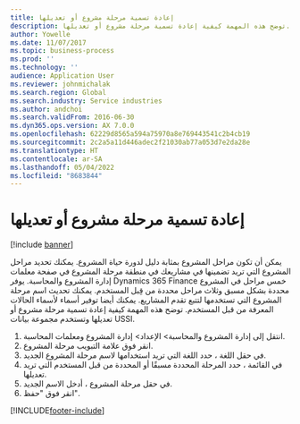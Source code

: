 ```yaml
---
title: إعادة تسمية مرحلة مشروع أو تعديلها
description: توضح هذه المهمة كيفية إعادة تسمية مرحلة مشروع أو تعديلها.
author: Yowelle
ms.date: 11/07/2017
ms.topic: business-process
ms.prod: ''
ms.technology: ''
audience: Application User
ms.reviewer: johnmichalak
ms.search.region: Global
ms.search.industry: Service industries
ms.author: andchoi
ms.search.validFrom: 2016-06-30
ms.dyn365.ops.version: AX 7.0.0
ms.openlocfilehash: 62229d8565a594a75970a8e769443541c2b4cb19
ms.sourcegitcommit: 2c2a5a11d446adec2f21030ab77a053d7e2da28e
ms.translationtype: HT
ms.contentlocale: ar-SA
ms.lasthandoff: 05/04/2022
ms.locfileid: "8683844"
---
```

# <a name="rename-or-modify-a-project-stage"></a>إعادة تسمية مرحلة مشروع أو تعديلها

[!include [banner](../../includes/banner.md)]

يمكن أن تكون مراحل المشروع بمثابة دليل لدورة حياة المشروع. يمكنك تحديد مراحل المشروع التي تريد تضمينها في مشاريعك في منطقة مرحلة المشروع في صفحة معلمات إدارة المشروع والمحاسبة. يوفر Dynamics 365 Finance خمس مراحل في المشروع محددة بشكل مسبق وثلاث مراحل محددة من قِبل المستخدم. يمكنك تحديث اسم مرحلة المشروع التي تستخدمها لتتبع تقدم المشاريع. يمكنك أيضا توفير أسماء لأسماء الحالات المعرفة من قبل المستخدم. توضح هذه المهمة كيفية إعادة تسمية مرحلة مشروع أو تعديلها وتستخدم مجموعة بيانات USSI.

1. انتقل إلى إدارة المشروع والمحاسبة> الإعداد> إدارة المشروع ومعلمات المحاسبة.
2. انقر فوق علامة التبويب مرحلة المشروع.
3. في حقل اللغة ، حدد اللغة التي تريد استخدامها لاسم مرحلة المشروع الجديد.
4. في القائمة ، حدد المرحلة المحددة مسبقًا أو المحددة من قبل المستخدم التي تريد تعديلها. 
5. في حقل مرحلة المشروع ، أدخل الاسم الجديد.
6. انقر فوق "حفظ".


[!INCLUDE[footer-include](../../includes/footer-banner.md)]